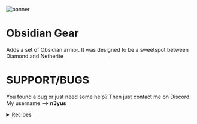 ![banner](https://cdn.modrinth.com/data/cached_images/8f33edc2c208b3cf7cf98d9aeddca0dc162168e3.png)

# Obsidian Gear
Adds a set of Obsidian armor. It was designed to be a sweetspot between Diamond and Netherite

# SUPPORT/BUGS
You found a bug or just need some help? Then just contact me on Discord! My username --> **n3yus**

<details>
<summary>Recipes</summary>
  
## Obsidian Helmet

![recipe of the obsidian helmet](https://cdn.modrinth.com/data/cached_images/c0f1590fe55fd5635373ba4f08c38c768e88c27c.png)

## Obsidian Chestplate
![recipe of the obsidian chestplate](https://cdn.modrinth.com/data/cached_images/29763fb8d8abe4df2091441267f623cffdcccb7f.png)

## Obsidian Leggings
![recipe of the obsidian leggings](https://cdn.modrinth.com/data/cached_images/a66e5d19abe64d81135214864acc1ee9c8ecbb03.png)

## Obsidian Boots
![recipe of the obsidian boots](https://cdn.modrinth.com/data/cached_images/3aaebe866f0dbed23eb068f2ebde09598876a0cf.png)
</details>

